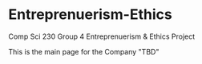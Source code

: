 # Entreprenuerism-Ethics
Comp Sci 230 Group 4  Entreprenuerism &amp; Ethics Project

This is the main page for the Company "TBD"

